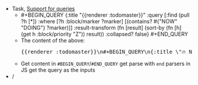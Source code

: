 - Task, [Support for queries](https://github.com/pengx17/logseq-plugin-todo-master/issues/19)
	- #+BEGIN_QUERY
	  {:title "{{renderer :todomaster}}"
	      :query [:find (pull ?h [*])
	              :where
	              [?h :block/marker ?marker]
	              [(contains? #{"NOW" "DOING"} ?marker)]]
	      :result-transform (fn [result]
	                          (sort-by (fn [h]
	                                     (get h :block/priority "Z")) result))
	      :collapsed? false}
	  #+END_QUERY
	- The content of the above:
	  <pre>
	  {{renderer :todomaster}}\n#+BEGIN_QUERY\n{:title \"🔥 NOW 🔥\"\n    :query [:find (pull ?h [*])\n            :where\n            [?h :block/marker ?marker]\n            [(contains? #{\"NOW\" \"DOING\"} ?marker)]]\n    :result-transform (fn [result]\n                        (sort-by (fn [h]\n                                   (get h :block/priority \"Z\")) result))\n    :collapsed? false}\n#+END_QUERY
	  </pre>
	- Get content in `#BEGIN_QUERY`/`#END_QUERY`
	  get parse with `end` parsers in JS
	  get the query as the inputs
- /